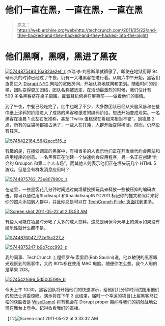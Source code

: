 # 他们一直在黑，一直在黑，一直在黑

> 原文：<https://web.archive.org/web/http://techcrunch.com/2011/05/22/and-they-hacked-and-they-hacked-and-they-hacked-into-the-night/>

# 他们黑啊，黑啊，黑进了黑夜

[![](img/ef0ae31affa8b0fe80c5ba4cf9dd86be.png "5744875493_16a823e2ef_z")](https://web.archive.org/web/20230204220136/https://techcrunch.com/wp-content/uploads/2011/05/5744875493_16a823e2ef_z.jpg) 杰瑞·李·刘易斯早就骄傲了。即使在地狱厨房 94 号码头的时钟已经过了午夜，仍有一大堆黑客在进行着。从周六中午开始，黑客们鱼贯进入 [Disrupt NYC](https://web.archive.org/web/20230204220136/http://disrupt.beta.techcrunch.com/) 网站的宽敞房间，开始认真地联网和策划。随着时间的推移，团队变得更加团结，团队名称被选定，在活动最激烈的时候，我们估计有 500 多名黑客挤在桌子周围，戴着耳机俯身在屏幕前——做着他们的事情。

到了午夜，中餐已经吃完了，红牛也喝了不少，大多数团队已经从头脑风暴和在餐巾纸上涂鸦的阶段进入了成熟的黑客和激进的编码阶段。想法开始变成现实。一名黑客在凌晨 1 点左右发推称，甚至“Twilio 蛋糕现在看起来相当不错”。到凌晨 2 点，所有的豆袋椅都被占满了，一些人在打盹，人群开始变得稀薄。然而，仍然没有狂喜。

[![](img/7536f1175e8bab0d4aa96866a8121080.png "5745422164_5642ecc515_z")](https://web.archive.org/web/20230204220136/https://techcrunch.com/wp-content/uploads/2011/05/5745422164_5642ecc515_z.jpg)

有趣的是，在接受调查的黑客中，有相当多的人表示他们正在开发替代约会网站和应用程序的创意。一名黑客正在创建一个快速约会应用程序，另一名正在创建“约会的 Groupon 和第二个人市场”，而其他人则表示他们正在埋头玩几个 HTML 5 游戏。但是会有群发消息应用吗？

[![](img/e50378d3fc58279e723a03e3d422658b.png "5744875763_73e807980c_z")](https://web.archive.org/web/20230204220136/https://techcrunch.com/wp-content/uploads/2011/05/5744875763_73e807980c_z.jpg)

在这里，一些黑客花几分钟时间通过向墙壁投掷玩具来释放一些被压抑的编码攻击。你可以通过用#tcdisrupt 和#hackdisruptNYC2011 标记你的推文和照片来将你的照片添加到人群中，并且你总是可以在 [TechCrunch Flickr 页面](https://web.archive.org/web/20230204220136/http://www.flickr.com/photos/techcrunch/sets/72157626773545580/)找到更多。

[![](img/2ee1fc1dd5a41eeca38d2abe54ead810.png "Screen shot 2011-05-22 at 2.18.53 AM")](https://web.archive.org/web/20230204220136/https://techcrunch.com/wp-content/uploads/2011/05/screen-shot-2011-05-22-at-2-18-53-am.png)

有些人可能在凌晨时分喝了太多的成人饮料，这总是确保今天早上的演示如果没有娱乐性就什么都不是。

[![](img/b5d58adfa72339956c0a203d69301408.png "5744876047_f72ef5c227_z")](https://web.archive.org/web/20230204220136/https://techcrunch.com/wp-content/uploads/2011/05/5744876047_f72ef5c227_z.jpg)

[![](img/991ccde933cac287f79352fd50c048d4.png "5744875247_b9b7ccc993_z")](https://web.archive.org/web/20230204220136/https://techcrunch.com/wp-content/uploads/2011/05/5744875247_b9b7ccc993_z.jpg)

我的同事、TechCrunch 工程师罗布·索里尼(Rob Saurini)说，他以敏锐的黑客眼光观察到的黑客中，大约 90%都在使用 MAC 电脑。随便你怎么想。我个人用的是苹果 2GS。

[![](img/c880585f1480f0592cbf69fe637358b1.png "5745421696_5d500519fe_b")](https://web.archive.org/web/20230204220136/https://techcrunch.com/wp-content/uploads/2011/05/5745421696_5d500519fe_b.jpg)

今天上午 10:30，黑客团队将开始他们的快速演示，给他们几分钟时间试图用他们的想法让评委惊叹。演示将在下午 3 点结束，届时一个幸运的项目(上届黑客马拉松的获胜者是 [WiseDame)](https://web.archive.org/web/20230204220136/http://wisedameapp.com/) 将有机会在 Disrupt proper 期间与我们的初创战地公司在舞台上竞争。记得收看我们的直播。

【T2![](img/6b109764591559d73b7a3579dd974388.png "Screen shot 2011-05-22 at 3.33.32 AM")
